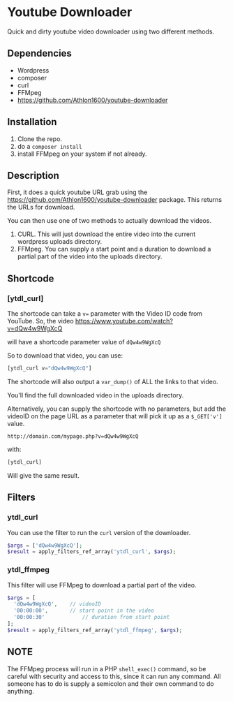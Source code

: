 # Youtube Downloader

Quick and dirty youtube video downloader using two different methods.

## Dependencies

-   Wordpress
-   composer
-   curl
-   FFMpeg
-   https://github.com/Athlon1600/youtube-downloader


## Installation

1.  Clone the repo.
2.  do a `composer install`
3.  install FFMpeg on your system if not already.


## Description

First, it does a quick youtube URL grab using the https://github.com/Athlon1600/youtube-downloader package. This returns the URLs for download.

You can then use one of two methods to actually download the videos.

1.  CURL. This will just download the entire video into the current wordpress uploads directory.
2.  FFMpeg. You can supply a start point and a duration to download a partial part of the video into the uploads directory.


## Shortcode

### [ytdl_curl]

The shortcode can take a `v=` parameter with the Video ID code from YouTube. So, the video https://www.youtube.com/watch?v=dQw4w9WgXcQ

will have a shortcode parameter value of `dQw4w9WgXcQ`

So to download that video, you can use:

```php
[ytdl_curl v="dQw4w9WgXcQ"]
```


The shortcode will also output a `var_dump()` of ALL the links to that video.

You'll find the full downloaded video in the uploads directory.


Alternatively, you can supply the shortcode with no parameters, but add the videoID on the page URL as a parameter that will pick it up as a `$_GET['v']` value.

```http
http://domain.com/mypage.php?v=dQw4w9WgXcQ
```

with:

```php
[ytdl_curl]
```

Will give the same result.



## Filters

### ytdl_curl

You can use the filter to run the `curl` version of the downloader.

```php
$args = ['dQw4w9WgXcQ'];
$result = apply_filters_ref_array('ytdl_curl', $args);
```


### ytdl_ffmpeg

This filter will use FFMpeg to download a partial part of the video.

```php
$args = [
  'dQw4w9WgXcQ', 	// videoID
  '00:00:00', 		// start point in the video
  '00:00:30'			// duration from start point
];
$result = apply_filters_ref_array('ytdl_ffmpeg', $args);
```

## NOTE

The FFMpeg process will run in a PHP `shell_exec()` command, so be careful with security and access to this, since it can run any command. All someone has to do is supply a semicolon and their own command to do anything.

